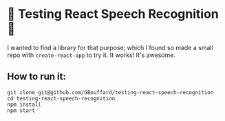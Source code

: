 # :microphone: Testing React Speech Recognition :microphone:

I wanted to find a library for that purpose; which I found so made a small repo with `create-react-app` to try it.
It works! It's awesome.

## How to run it:

```
git clone git@github.com/GBouffard/testing-react-speech-recognition
cd testing-react-speech-recognition
npm install
npm start
```